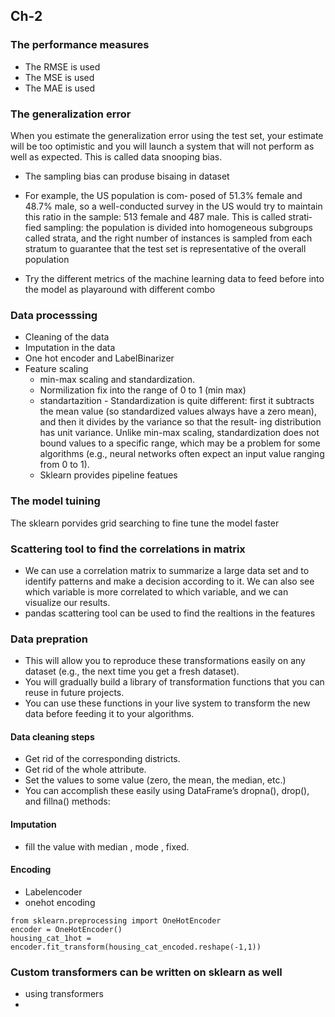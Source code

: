 ## Ch-2 

### The performance measures
- The RMSE is used
- The MSE is used
- The MAE is used

### The generalization error 
 When you estimate the generalization error using the test
set, your estimate will be too optimistic and you will launch a system that will not
perform as well as expected. This is called data snooping bias.


- The sampling bias can produse bisaing in dataset
- For example, the US population is com‐
posed of 51.3% female and 48.7% male, so a well-conducted survey in the US would
try to maintain this ratio in the sample: 513 female and 487 male. This is called strati‐
fied sampling: the population is divided into homogeneous subgroups called strata,
and the right number of instances is sampled from each stratum to guarantee that the
test set is representative of the overall population


- Try the different metrics of the machine learning data to feed before into the model as playaround with different combo


### Data processsing 
- Cleaning of the data
- Imputation in the data
- One hot encoder and LabelBinarizer
- Feature scaling 
    - min-max
    scaling and standardization.
    - Normilization fix into the range of 0 to 1 (min max) 
    -  standartazition - Standardization is quite different: first it subtracts the mean value (so standardized
    values always have a zero mean), and then it divides by the variance so that the result‐
    ing distribution has unit variance. Unlike min-max scaling, standardization does not
    bound values to a specific range, which may be a problem for some algorithms (e.g.,
    neural networks often expect an input value ranging from 0 to 1).
    - Sklearn provides pipeline featues

### The model tuining 
The sklearn porvides grid searching to fine tune the model faster 

### Scattering tool to find the correlations in matrix
- We can use a correlation matrix to summarize a large data set and to identify patterns and make a decision according to it. We can also see which variable is more correlated to which variable, and we can visualize our results.
- pandas scattering tool can be used to find the realtions in the features 


### Data prepration 
- This will allow you to reproduce these transformations easily on any dataset (e.g.,
the next time you get a fresh dataset).
- You will gradually build a library of transformation functions that you can reuse
in future projects.
- You can use these functions in your live system to transform the new data before
feeding it to your algorithms.


#### Data cleaning steps 
- Get rid of the corresponding districts.
- Get rid of the whole attribute.
- Set the values to some value (zero, the mean, the median, etc.)
- You can accomplish these easily using DataFrame’s dropna(), drop(), and fillna()
methods:

#### Imputation 
- fill the value with median , mode , fixed.

#### Encoding
- Labelencoder 
- onehot encoding
```
from sklearn.preprocessing import OneHotEncoder
encoder = OneHotEncoder()
housing_cat_1hot = encoder.fit_transform(housing_cat_encoded.reshape(-1,1))
```
### Custom transformers can be written on sklearn as well 
- using transformers 
- 




